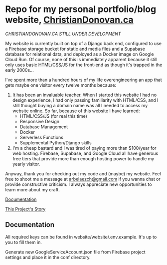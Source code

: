 # Repo for my personal portfolio/blog website, [ChristianDonovan.ca](http://christiandonovan.ca/)

*CHRISTIANDONOVAN.CA STILL UNDER DEVELOPMENT*

My website is currently built on top of a Django back end, configured to use a Firebase storage bucket for static and media files and a Supabase database for relational data, and deployed as a Docker image on Google Cloud Run. Of course, none of this is immediately apparent because it still only uses basic HTML/CSS/JS for the front-end as though it's trapped in the early 2000s...

I've spent more than a hundred hours of my life overengineering an app that gets maybe one visitor every twelve months because:

1. It has been an invaluable teacher. When I started this website I had no design experience, I had only passing familiarity with HTML/CSS, and I still thought buying a domain name was all I needed to access my website online. So far, because of this website I have learned:
    * HTML/CSS/JS (for real this time)
    * Responsive Design
    * Database Management
    * Docker
    * Serverless Functions
    * Supplemental Python/Django skills
2. I'm a cheap bastard and I was tired of paying more than $100/year for web hosting. Firebase, Supabase, and Google Cloud all have generous free tiers that provide more than enough hosting power to handle my yearly visitor.

Anyway, thank you for checking out my code and (maybe) my website. Feel free to shoot me a message at arbelaezch@gmail.com if you wanna chat or provide constructive criticism. I always appreciate new opportunities to learn more about my craft.

[Documentation](http://christiandonovan.ca/)

[This Project's Story](http://christiandonovan.ca/)

## Documentation

All required keys can be found in website/website/.env.example. It's up to you to fill them in.

Generate new GoogleServiceAccount.json file from Firebase project settings and place it in the conf directory.
